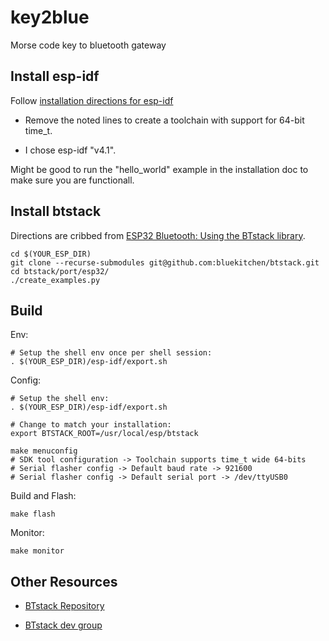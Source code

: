 # key2blue
Morse code key to bluetooth gateway

## Install esp-idf

Follow [installation directions for esp-idf](https://docs.espressif.com/projects/esp-idf/en/latest/esp32/get-started/index.html#installation-step-by-step)

- Remove the noted lines to create a toolchain with support for 64-bit
  time_t.
  
- I chose esp-idf "v4.1".

Might be good to run the "hello_world" example in the installation doc
to make sure you are functionall.

## Install btstack

Directions are cribbed from [ESP32 Bluetooth: Using the BTstack library](https://techtutorialsx.com/2017/07/08/esp32-bluetooth-using-the-btstack-library/).

    cd $(YOUR_ESP_DIR)
    git clone --recurse-submodules git@github.com:bluekitchen/btstack.git
    cd btstack/port/esp32/
    ./create_examples.py

## Build

Env:

    # Setup the shell env once per shell session:
    . $(YOUR_ESP_DIR)/esp-idf/export.sh

Config:

    # Setup the shell env:
    . $(YOUR_ESP_DIR)/esp-idf/export.sh
    
    # Change to match your installation:
    export BTSTACK_ROOT=/usr/local/esp/btstack

    make menuconfig
    # SDK tool configuration -> Toolchain supports time_t wide 64-bits
    # Serial flasher config -> Default baud rate -> 921600
    # Serial flasher config -> Default serial port -> /dev/ttyUSB0

Build and Flash:

    make flash
    
Monitor:

    make monitor


## Other Resources

* [BTstack Repository](https://github.com/bluekitchen/btstack)

* [BTstack dev group](https://groups.google.com/g/btstack-dev/)

